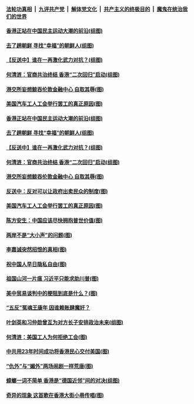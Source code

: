 ####  [法轮功真相](../../../../basic/blob/master/README.md?t=09201739) &nbsp;|&nbsp; [九评共产党](../../../../9ping.md/blob/master/README.md?t=09201739) &nbsp;|&nbsp; [解体党文化](../../../../jtdwh.md/blob/master/README.md?t=09201739)  &nbsp;|&nbsp; [共产主义的终极目的](../../../../gczydzjmd.md/blob/master/README.md?t=09201739) &nbsp;|&nbsp; [魔鬼在统治我们的世界](../../../../mgztzwmdsj.md/blob/master/README.md?t=09201739) 

#### [香港正站在中国民主运动大潮的前沿(组图)](../pages/p4/907895.md?t=09201739) 

#### [去了趟朝鲜 寻找“幸福”的朝鲜人(组图)](../pages/p4/907939.md?t=09201739) 

#### [【反送中】谁在一再激化武力对抗？(组图)](../pages/p4/907935.md?t=09201739) 

#### [何清涟：官商共治终结 香港“二次回归”启动(组图)](../pages/p4/907931.md?t=09201739) 

#### [港交所妄想鲸吞伦敦金融中心 自取其辱(图)](../pages/p4/907926.md?t=09201739) 

#### [美国汽车工人工会举行罢工的真正原因(图)](../pages/p4/907906.md?t=09201739) 

#### [香港正站在中国民主运动大潮的前沿(组图)](../pages/p4/907895.md?t=09201739) 

#### [去了趟朝鲜 寻找“幸福”的朝鲜人(组图)](../pages/p4/907939.md?t=09201739) 

#### [【反送中】谁在一再激化武力对抗？(组图)](../pages/p4/907935.md?t=09201739) 

#### [何清涟：官商共治终结 香港“二次回归”启动(组图)](../pages/p4/907931.md?t=09201739) 

#### [港交所妄想鲸吞伦敦金融中心 自取其辱(图)](../pages/p4/907926.md?t=09201739) 

#### [反送中：反对可以让政府出卖民众的制度(图)](../pages/p4/907923.md?t=09201739) 

#### [美国汽车工人工会举行罢工的真正原因(图)](../pages/p4/907906.md?t=09201739) 

#### [陈方安生：中国应该尽快拥抱普世价值(图)](../pages/p4/907826.md?t=09201739) 

#### [两岸不是“大小声”的问题(图)](../pages/p4/907825.md?t=09201739) 

#### [李嘉诚突然招恨的真相(图)](../pages/p4/907799.md?t=09201739) 

#### [祝中国人早日隐私自由(图)](../pages/p4/907797.md?t=09201739) 

#### [祖国山河一片瘟 习近平只能求助川普(图)](../pages/p4/907796.md?t=09201739) 

#### [美中贸易谈判中的梗阻到底是什么？(图)](../pages/p4/907791.md?t=09201739) 

#### [“五反”冤魂王康年 因谁赖账肆魔奸？](../pages/p4/907787.md?t=09201739) 

#### [叶剑英和习仲勋曾互为对方长子安排政治未来(组图)](../pages/p4/907786.md?t=09201739) 

#### [何清涟：美国工人为何拒绝工会(图)](../pages/p4/907701.md?t=09201739) 

#### [中共用23年时间成功将香港民心交付美国(图)](../pages/p4/907698.md?t=09201739) 

#### [“仇外”与“媚外”两场闹剧一样荒唐(图)](../pages/p4/907689.md?t=09201739) 

#### [蟑螂一词不简单 香港是“德国近邻”间的对决(组图)](../pages/p4/907618.md?t=09201739) 

#### [奇异的现象 这首歌在香港大街小巷传唱(图)](../pages/p4/907583.md?t=09201739) 

